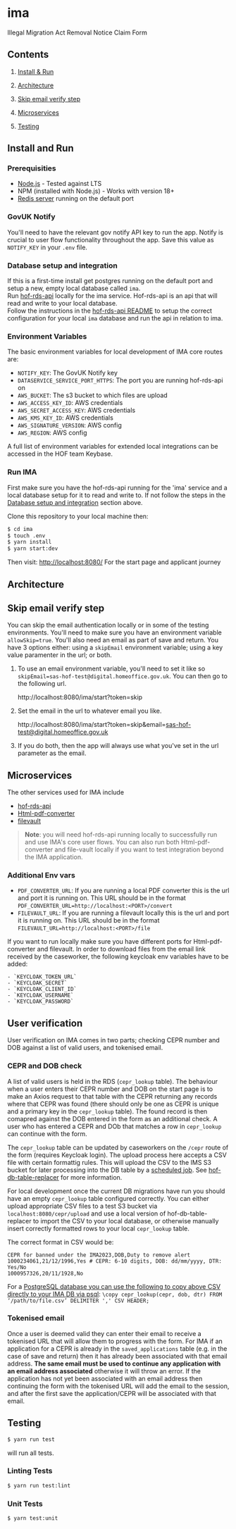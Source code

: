 # ima
Illegal Migration Act Removal Notice Claim Form

## Contents

1. [Install & Run](#install-and-run)

2. [Architecture](#architecture)

3. [Skip email verify step](#skip-email-verify-step)

4. [Microservices](#microservices)

5. [Testing](#testing)

## Install and Run

### Prerequisities

- [Node.js](https://nodejs.org/en/) - Tested against LTS
- NPM (installed with Node.js) - Works with version 18+
- [Redis server](http://redis.io/download) running on the default port

### GovUK Notify

You'll need to have the relevant gov notify API key to run the app. Notify is crucial to user flow functionality throughout the app. Save this value as `NOTIFY_KEY` in your `.env` file. 

### Database setup and integration

If this is a first-time install get postgres running on the default port and setup a new, empty local database called `ima`.  
Run [hof-rds-api](https://github.com/UKHomeOffice/hof-rds-api) locally for the ima service. Hof-rds-api is an api that will read and write to your local database.  
Follow the instructions in the [hof-rds-api README](https://github.com/UKHomeOffice/hof-rds-api/blob/master/README.md) to setup the correct configuration for your local `ima` database and run the api in relation to ima.

### Environment Variables

The basic environment variables for local development of IMA core routes are:

- `NOTIFY_KEY`: The GovUK Notify key
- `DATASERVICE_SERVICE_PORT_HTTPS`: The port you are running hof-rds-api on
- `AWS_BUCKET`: The s3 bucket to which files are upload
- `AWS_ACCESS_KEY_ID`: AWS credentials
- `AWS_SECRET_ACCESS_KEY`: AWS credentials
- `AWS_KMS_KEY_ID`: AWS credentials
- `AWS_SIGNATURE_VERSION`: AWS config
- `AWS_REGION`: AWS config

A full list of environment variables for extended local integrations can be accessed in the HOF team Keybase.

### Run IMA

First make sure you have the hof-rds-api running for the 'ima' service and a local database setup for it to read and write to. If not follow the steps in the [Database setup and integration](#database-setup-and-integration) section above.

Clone this repository to your local machine then:

```bash
$ cd ima
$ touch .env
$ yarn install
$ yarn start:dev
```

Then visit: [http://localhost:8080/](http://localhost:8080/) For the start page and applicant journey


## Architecture


## Skip email verify step

You can skip the email authentication locally or in some of the testing environments.  You'll need to make sure you have an environment variable `allowSkip=true`. You'll also need an email as part of save and return.  You have 3 options either: using a `skipEmail` environment variable; using a key value paramenter in the url; or both.

1. To use an email environment variable, you'll need to set it like so `skipEmail=sas-hof-test@digital.homeoffice.gov.uk`. You can then go to the following url.

    http://localhost:8080/ima/start?token=skip

2. Set the email in the url to whatever email you like.

    http://localhost:8080/ima/start?token=skip&email=sas-hof-test@digital.homeoffice.gov.uk

3. If you do both, then the app will always use what you've set in the url parameter as the email.

## Microservices

The other services used for IMA include

- [hof-rds-api](https://github.com/UKHomeOffice/hof-rds-api)
- [Html-pdf-converter](https://github.com/UKHomeOffice/html-pdf-converter)
- [filevault](https://github.com/UKHomeOffice/file-vault)

> **Note**: you will need hof-rds-api running locally to successfully run and use IMA's core user flows. You can also run both Html-pdf-converter and file-vault locally if you want to test integration beyond the IMA application. 

### Additional Env vars

- `PDF_CONVERTER_URL`: If you are running a local PDF converter this is the url and port it is running on. This URL should be in the format `PDF_CONVERTER_URL=http://localhost:<PORT>/convert`
- `FILEVAULT_URL`: If you are running a filevault locally this is the url and port it is running on. This URL should be in the format `FILEVAULT_URL=http://localhost:<PORT>/file`

If you want to run locally make sure you have different ports for Html-pdf-converter and filevault.  In order to download files from the email link received by the caseworker, the following keycloak env variables have to be added:

    - `KEYCLOAK_TOKEN_URL`
    - `KEYCLOAK_SECRET`
    - `KEYCLOAK_CLIENT_ID`
    - `KEYCLOAK_USERNAME`
    - `KEYCLOAK_PASSWORD`

## User verification

User verification on IMA comes in two parts; checking CEPR number and DOB against a list of valid users, and tokenised email.

### CEPR and DOB check

A list of valid users is held in the RDS (`cepr_lookup` table). The behaviour when a user enters their CEPR number and DOB on the start page is to make an Axios request to that table with the CEPR returning any records where that CEPR was found (there should only be one as CEPR is unique and a primary key in the `cepr_lookup` table). The found record is then comapred against the DOB entered in the form as an additional check. A user who has entered a CEPR and DOb that matches a row in `cepr_lookup` can continue with the form.

The `cepr_lookup` table can be updated by caseworkers on the `/cepr` route of the form (requires Keycloak login). The upload process here accepts a CSV file with certain formattig rules. This will upload the CSV to the IMS S3 bucket for later processing into the DB table by a [scheduled job](/kube/cron/hof_db_table_replacer.yaml). See [hof-db-table-replacer](https://github.com/UKHomeOffice/hof-db-table-replacer) for more information.

For local development once the current DB migrations have run you should have an empty `cepr_lookup` table configured correctly. You can either upload appropriate CSV files to a test S3 bucket via `localhost:8080/cepr/upload` and use a local version of hof-db-table-replacer to import the CSV to your local database, or otherwise manually insert correctly formatted rows to your local `cepr_lookup` table.

The correct format in CSV would be:

```csv
CEPR for banned under the IMA2023,DOB,Duty to remove alert
1000234061,21/12/1996,Yes # CEPR: 6-10 digits, DOB: dd/mm/yyyy, DTR: Yes/No
1000957326,20/11/1928,No
```

For a [PostgreSQL database you can use the following to copy above CSV directly to your IMA DB via psql](https://www.postgresql.org/docs/current/sql-copy.html):
`\copy cepr_lookup(cepr, dob, dtr) FROM ‘/path/to/file.csv’ DELIMITER ',' CSV HEADER;`

### Tokenised email

Once a user is deemed valid they can enter their email to receive a tokenised URL that will allow them to progress with the form. For IMA if an application for a CEPR is already in the `saved_applications` table (e.g. in the case of save and return) then it has already been associated with that email address. **The same email must be used to continue any application with an email address associated** otherwise it will throw an error. If the application has not yet been associated with an email address then continuing the form with the tokenised URL will add the email to the session, and after the first save the application/CEPR will be associated with that email.

## Testing

```bash
$ yarn run test
```
will run all tests.

### Linting Tests

```bash
$ yarn run test:lint
```

### Unit Tests

```bash
$ yarn test:unit
```

